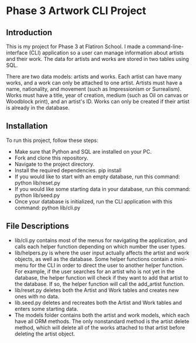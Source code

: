 # Phase 3 Artwork CLI Project

## Introduction

This is my project for Phase 3 at Flatiron School. I made a command-line-interface (CLI) application so a user can manage information about artists and their work. The data for artists and works are stored in two tables using SQL. 

There are two data models: artists and works. Each artist can have many works, and a work can only be attached to one artist. Artists must have a name, nationality, and movement (such as Impressionism or Surrealism). Works must have a title, year of creation, medium (such as Oil on canvas or Woodblock print), and an artist's ID. Works can only be created if their artist is already in the database.  

## Installation
To run this project, follow these steps:
* Make sure that Python and SQL are installed on your PC.
* Fork and clone this repository.
* Navigate to the project directory.
* Install the required dependencies.
    pip install
* If you would like to start with an empty database, run this command:
    python lib/reset.py
* If you would like some starting data in your database, run this command:
    python lib/seed.py
* Once your database is initialized, run the CLI application with this command:
    python lib/cli.py

## File Descriptions
* lib/cli.py contains most of the menus for navigating the application, and calls each helper function depending on which number the user types.
* lib/helpers.py is where the user input actually affects the artist and work objects, as well as the database. Some helper functions contain a mini-menu for the CLI in order to direct the user to another helper function. For example, if the user searches for an artist who is not yet in the database, the helper function will check if they want to add that artist to the database. If so, the helper function will call the add_artist function. 
* lib/reset.py deletes both the Artist and Work tables and creates new ones with no data. 
* lib.seed.py deletes and recreates both the Artist and Work tables and enters some starting data.
* The models folder contains both the artist and work models, which each have all ORM methods. The only nonstandard method is the artist delete method, which will delete all of the works attached to that artist before deleting the artist object.
